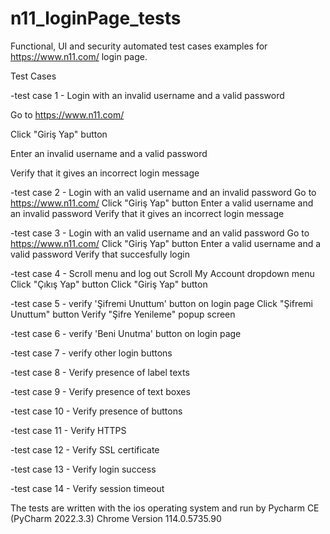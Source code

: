 # n11_loginPage_tests
Functional, UI and security automated test cases examples for https://www.n11.com/ login page.

Test Cases

-test case 1 - Login with an invalid username and a valid password

 Go to https://www.n11.com/
 
 Click "Giriş Yap" button
 
 Enter an invalid username and a valid password
 
 Verify that it gives an incorrect login message 

-test case 2 - Login with an valid username and an invalid password
 Go to https://www.n11.com/
 Click "Giriş Yap" button
 Enter a valid username and an invalid password
 Verify that it gives an incorrect login message
 
-test case 3 - Login with an valid username and an valid password
 Go to https://www.n11.com/
 Click "Giriş Yap" button
 Enter a valid username and a valid password
 Verify that succesfully login
 
-test case 4 - Scroll menu and log out
 Scroll My Account dropdown menu
 Click "Çıkış Yap" button
 Click "Giriş Yap" button

-test case 5 - verify 'Şifremi Unuttum' button on login page
 Click "Şifremi Unuttum" button
 Verify "Şifre Yenileme" popup screen

-test case 6 - verify 'Beni Unutma' button on login page

-test case 7 - verify other login buttons

-test case 8 - Verify presence of label texts

-test case 9 - Verify presence of text boxes

-test case 10 - Verify presence of buttons


-test case 11 - Verify HTTPS

-test case 12 - Verify SSL certificate

-test case 13 - Verify login success

-test case 14 - Verify session timeout


The tests are written with the ios operating system and run by Pycharm CE (PyCharm 2022.3.3)
Chrome Version 114.0.5735.90
